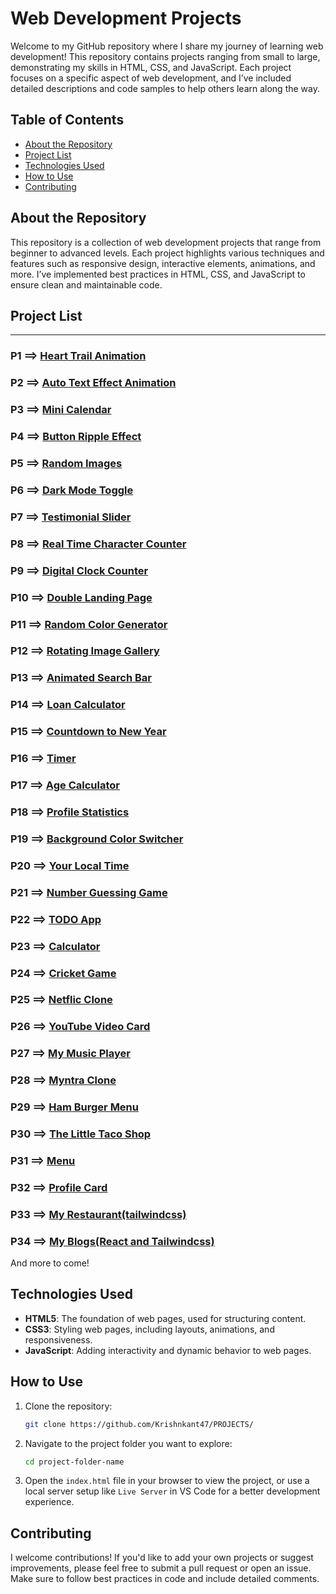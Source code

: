 # Web Development Projects

Welcome to my GitHub repository where I share my journey of learning web development! This repository contains projects ranging from small to large, demonstrating my skills in HTML, CSS, and JavaScript. Each project focuses on a specific aspect of web development, and I’ve included detailed descriptions and code samples to help others learn along the way.

## Table of Contents
- [About the Repository](#about-the-repository)
- [Project List](#project-list)
- [Technologies Used](#technologies-used)
- [How to Use](#how-to-use)
- [Contributing](#contributing)

## About the Repository
This repository is a collection of web development projects that range from beginner to advanced levels. Each project highlights various techniques and features such as responsive design, interactive elements, animations, and more. I’ve implemented best practices in HTML, CSS, and JavaScript to ensure clean and maintainable code.

## Project List
 
****
### P1 ==> [__Heart Trail Animation__](https://github.com/Krishnkant47/PROJECTS/tree/main/P01)

### P2 ==> [__Auto Text Effect Animation__](https://github.com/Krishnkant47/PROJECTS/tree/main/P02)

### P3 ==> [__Mini Calendar__](https://github.com/Krishnkant47/PROJECTS/tree/main/P03)

### P4 ==> [__Button Ripple Effect__](https://github.com/Krishnkant47/PROJECTS/tree/main/P04)

### P5 ==> [__Random Images__](https://github.com/Krishnkant47/PROJECTS/tree/main/P05)

### P6 ==> [__Dark Mode Toggle__](https://github.com/Krishnkant47/PROJECTS/tree/main/P06)

### P7 ==> [__Testimonial Slider__](https://github.com/Krishnkant47/PROJECTS/tree/main/P07)

### P8 ==> [__Real Time Character Counter__](https://github.com/Krishnkant47/PROJECTS/tree/main/P08)

### P9 ==> [__Digital Clock Counter__](https://github.com/Krishnkant47/PROJECTS/tree/main/P09)

### P10 ==> [__Double Landing Page__](https://github.com/Krishnkant47/PROJECTS/tree/main/P10)

### P11 ==> [__Random Color Generator__](https://github.com/Krishnkant47/PROJECTS/tree/main/P11)

### P12 ==> [__Rotating Image Gallery__](https://github.com/Krishnkant47/PROJECTS/tree/main/P12)

### P13 ==> [__Animated Search Bar__](https://github.com/Krishnkant47/PROJECTS/tree/main/P13)

### P14 ==> [__Loan Calculator__](https://github.com/Krishnkant47/PROJECTS/tree/main/P14)

### P15 ==> [__Countdown to New Year__](https://github.com/Krishnkant47/PROJECTS/tree/main/P15)

### P16 ==> [__Timer__](https://github.com/Krishnkant47/PROJECTS/tree/main/P16)

### P17 ==> [__Age Calculator__](https://github.com/Krishnkant47/PROJECTS/tree/main/P17)

### P18 ==> [__Profile Statistics__](https://github.com/Krishnkant47/PROJECTS/tree/main/P18)

### P19 ==> [__Background Color Switcher__](https://github.com/Krishnkant47/PROJECTS/tree/main/P19)

### P20 ==> [__Your Local Time__](https://github.com/Krishnkant47/PROJECTS/tree/main/P20)

### P21 ==> [__Number Guessing Game__](https://github.com/Krishnkant47/PROJECTS/tree/main/P21)

### P22 ==> [__TODO App__](https://github.com/Krishnkant47/PROJECTS/tree/main/P22)

### P23 ==> [__Calculator__](https://github.com/Krishnkant47/PROJECTS/tree/main/P23)

### P24 ==> [__Cricket Game__](https://github.com/Krishnkant47/PROJECTS/tree/main/P24)

### P25 ==> [__Netflic Clone__](https://github.com/Krishnkant47/PROJECTS/tree/main/P25)

### P26 ==> [__YouTube Video Card__](https://github.com/Krishnkant47/PROJECTS/tree/main/P26)

### P27 ==> [__My Music Player__](https://github.com/Krishnkant47/PROJECTS/tree/main/P27)

### P28 ==> [__Myntra Clone__](https://github.com/Krishnkant47/PROJECTS/tree/main/P28)

### P29 ==> [__Ham Burger Menu__](https://github.com/Krishnkant47/PROJECTS/tree/main/P29)

### P30 ==> [__The Little Taco Shop__](https://github.com/Krishnkant47/PROJECTS/tree/main/P30)

### P31 ==> [__Menu__](https://github.com/Krishnkant47/PROJECTS/tree/main/P31)

### P32 ==> [__Profile Card__](https://github.com/Krishnkant47/PROJECTS/tree/main/P32)

### P33 ==> [__My Restaurant(tailwindcss)__](https://github.com/Krishnkant47/PROJECTS/tree/main/P33)
### P34 ==> [__My Blogs(React and Tailwindcss)__](https://github.com/Krishnkant47/PROJECTS/tree/main/P33)
And more to come!

## Technologies Used

- **HTML5**: The foundation of web pages, used for structuring content.
- **CSS3**: Styling web pages, including layouts, animations, and responsiveness.
- **JavaScript**: Adding interactivity and dynamic behavior to web pages.
  
## How to Use
1. Clone the repository:
   ```bash
   git clone https://github.com/Krishnkant47/PROJECTS/
   ```
2. Navigate to the project folder you want to explore:
   ```bash
   cd project-folder-name
   ```
3. Open the `index.html` file in your browser to view the project, or use a local server setup like `Live Server` in VS Code for a better development experience.

## Contributing
I welcome contributions! If you'd like to add your own projects or suggest improvements, please feel free to submit a pull request or open an issue. Make sure to follow best practices in code and include detailed comments.
